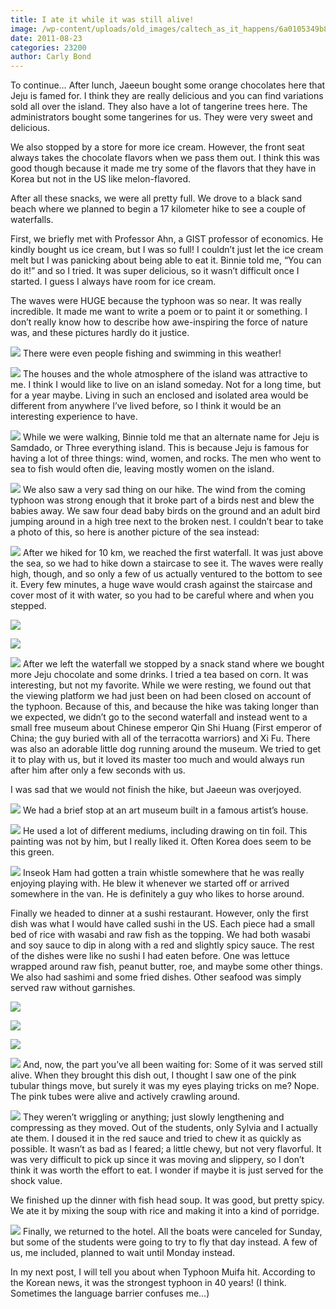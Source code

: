 ```yaml
---
title: I ate it while it was still alive!
image: /wp-content/uploads/old_images/caltech_as_it_happens/6a0105349b8251970b014e8ac0328f970d.jpg
date: 2011-08-23
categories: 23200
author: Carly Bond
---
```


To continue… After lunch, Jaeeun bought some orange chocolates here that Jeju is famed for. I think they are really delicious and you can find variations sold all over the island. They also have a lot of tangerine trees here. The administrators bought some tangerines for us. They were very sweet and delicious.

We also stopped by a store for more ice cream. However, the front seat always takes the chocolate flavors when we pass them out. I think this was good though because it made me try some of the flavors that they have in Korea but not in the US like melon-flavored.

After all these snacks, we were all pretty full. We drove to a black sand beach where we planned to begin a 17 kilometer hike to see a couple of waterfalls.

First, we briefly met with Professor Ahn, a GIST professor of economics. He kindly bought us ice cream, but I was so full! I couldn’t just let the ice cream melt but I was panicking about being able to eat it. Binnie told me, “You can do it!” and so I tried. It was super delicious, so it wasn’t difficult once I started. I guess I always have room for ice cream.

The waves were HUGE because the typhoon was so near. It was really incredible. It made me want to write a poem or to paint it or something. I don’t really know how to describe how awe-inspiring the force of nature was, and these pictures hardly do it justice.


![](/old_images/caltech_as_it_happens/6a0105349b8251970b015390cf8959970b.jpg)
There were even people fishing and swimming in this weather!


![](/old_images/caltech_as_it_happens/6a0105349b8251970b015434a305dc970c.jpg)
The houses and the whole atmosphere of the island was attractive to me. I think I would like to live on an island someday. Not for a long time, but for a year maybe. Living in such an enclosed and isolated area would be different from anywhere I’ve lived before, so I think it would be an interesting experience to have.


![](/old_images/caltech_as_it_happens/6a0105349b8251970b014e8ac2e88a970d.jpg)
While we were walking, Binnie told me that an alternate name for Jeju is Samdado, or Three everything island. This is because Jeju is famous for having a lot of three things: wind, women, and rocks. The men who went to sea to fish would often die, leaving mostly women on the island.


![](/old_images/caltech_as_it_happens/6a0105349b8251970b015390cf8be5970b.jpg)
We also saw a very sad thing on our hike. The wind from the coming typhoon was strong enough that it broke part of a birds nest and blew the babies away. We saw four dead baby birds on the ground and an adult bird jumping around in a high tree next to the broken nest. I couldn’t bear to take a photo of this, so here is another picture of the sea instead:


![](/old_images/caltech_as_it_happens/6a0105349b8251970b015390cf8d0f970b.jpg)
After we hiked for 10 km, we reached the first waterfall. It was just above the sea, so we had to hike down a staircase to see it. The waves were really high, though, and so only a few of us actually ventured to the bottom to see it. Every few minutes, a huge wave would crash against the staircase and cover most of it with water, so you had to be careful where and when you stepped.


![](/old_images/caltech_as_it_happens/6a0105349b8251970b014e8ac2e99f970d.jpg)

![](/old_images/caltech_as_it_happens/6a0105349b8251970b014e8ac2ea43970d.jpg)

![](/old_images/caltech_as_it_happens/6a0105349b8251970b015434a30a13970c.jpg)
After we left the waterfall we stopped by a snack stand where we bought more Jeju chocolate and some drinks. I tried a tea based on corn. It was interesting, but not my favorite. While we were resting, we found out that the viewing platform we had just been on had been closed on account of the typhoon. Because of this, and because the hike was taking longer than we expected, we didn’t go to the second waterfall and instead went to a small free museum about Chinese emperor Qin Shi Huang (First emperor of China; the guy buried with all of the terracotta warriors) and Xi Fu. There was also an adorable little dog running around the museum. We tried to get it to play with us, but it loved its master too much and would always run after him after only a few seconds with us.

I was sad that we would not finish the hike, but Jaeeun was overjoyed.


![](/old_images/caltech_as_it_happens/6a0105349b8251970b015434a30abc970c.jpg)
We had a brief stop at an art museum built in a famous artist’s house.


![](/old_images/caltech_as_it_happens/6a0105349b8251970b015390cf8fbb970b.jpg)
He used a lot of different mediums, including drawing on tin foil. This painting was not by him, but I really liked it. Often Korea does seem to be this green.


![](/old_images/caltech_as_it_happens/6a0105349b8251970b015390cf90f9970b.jpg)
Inseok Ham had gotten a train whistle somewhere that he was really enjoying playing with. He blew it whenever we started off or arrived somewhere in the van. He is definitely a guy who likes to horse around.

Finally we headed to dinner at a sushi restaurant. However, only the first dish was what I would have called sushi in the US. Each piece had a small bed of rice with wasabi and raw fish as the topping. We had both wasabi and soy sauce to dip in along with a red and slightly spicy sauce. The rest of the dishes were like no sushi I had eaten before. One was lettuce wrapped around raw fish, peanut butter, roe, and maybe some other things. We also had sashimi and some fried dishes. Other seafood was simply served raw without garnishes.


![](/old_images/caltech_as_it_happens/6a0105349b8251970b015434a30dbf970c.jpg)

![](/old_images/caltech_as_it_happens/6a0105349b8251970b015390cf9245970b.jpg)

![](/old_images/caltech_as_it_happens/6a0105349b8251970b014e8ac2eeec970d.jpg)

![](/old_images/caltech_as_it_happens/6a0105349b8251970b015390cf9313970b.jpg)
And, now, the part you’ve all been waiting for: Some of it was served still alive. When they brought this dish out, I thought I saw one of the pink tubular things move, but surely it was my eyes playing tricks on me? Nope. The pink tubes were alive and actively crawling around.


![](/old_images/caltech_as_it_happens/6a0105349b8251970b014e8ac2f0ca970d.jpg)
They weren’t wriggling or anything; just slowly lengthening and compressing as they moved. Out of the students, only Sylvia and I actually ate them. I doused it in the red sauce and tried to chew it as quickly as possible. It wasn’t as bad as I feared; a little chewy, but not very flavorful. It was very difficult to pick up since it was moving and slippery, so I don’t think it was worth the effort to eat. I wonder if maybe it is just served for the shock value.

We finished up the dinner with fish head soup. It was good, but pretty spicy. We ate it by mixing the soup with rice and making it into a kind of porridge.


![](/old_images/caltech_as_it_happens/6a0105349b8251970b015434a31229970c.jpg)
Finally, we returned to the hotel. All the boats were canceled for Sunday, but some of the students were going to try to fly that day instead. A few of us, me included, planned to wait until Monday instead.

In my next post, I will tell you about when Typhoon Muifa hit. According to the Korean news, it was the strongest typhoon in 40 years! (I think. Sometimes the language barrier confuses me…)
